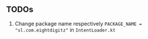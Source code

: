 

## TODOs
   
   1. Change package name respectively 
        `PACKAGE_NAME =  "sl.com.eightdigitz"`  in `IntentLoader.kt`
   